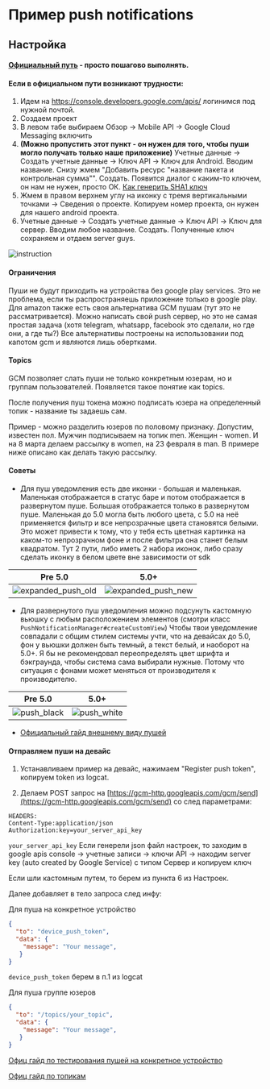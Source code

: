 # Пример push notifications

## Настройка
#### [Официальный путь](https://developers.google.com/cloud-messaging/android/client) - просто пошагово выполнять.
#### Если в официальном пути возникают трудности:
1. Идем на https://console.developers.google.com/apis/ логинимся под нужной почтой.
2. Создаем проект
3. В левом табе выбираем Обзор -> Mobile API -> Google Cloud Messaging включить
4. **(Можно пропустить этот пункт - он нужен для того, чтобы пуши могло получать только наше приложение)**
Учетные данные -> Создать учетные данные -> Ключ API -> Ключ для Android. Вводим название. Снизу жмем "Добавить ресурс "название пакета и контрольная сумма"". Создать. Появится диалог с каким-то ключем, он нам не нужен, просто ОК.
[Как генерить SHA1 ключ](http://stackoverflow.com/questions/27609442/how-to-get-the-sha1-fingerprint-certificate-in-android-studio-for-debug-mode)
5. Жмем в правом верхнем углу на иконку с тремя вертикальными точками -> Сведения о проекте. Копируем номер проекта, он нужен для нашего android проекта.
6. Учетные данные -> Создать учетные данные -> Ключ API -> Ключ для сервер. Вводим любое название. Создать. Полученные ключ сохраняем и отдаем server guys.

![instruction](https://raw.githubusercontent.com/fs/android-examples/PushNotifications/arts/steps.gif)   

#### Ограничения
Пуши не будут приходить на устройства без google play services. Это не проблема, если ты распространяешь приложение только в google play.
Для amazon также есть своя альтернатива GCM пушам (тут это не рассматривается).
Можно написать свой push сервер, но это не самая простая задача (хотя telegram, whatsapp, facebook это сделали, но где они, а где ты?)
Все альтернативы построены на использовании под капотом gcm и являются лишь обертками.

#### Topics
GCM позволяет слать пуши не только конкретным юзерам, но и группам пользователей. Появляется такое понятие как topics.

После получения пуш токена можно подписать юзера на определенный топик - название ты задаешь сам.

Пример - можно разделить юзеров по половому признаку. Допустим, известен пол.
Мужчин подписываем на топик men. Женщин - women.
И на 8 марта делаем рассылку в women, на 23 февраля в man.
В примере ниже описано как делать такую рассылку.

#### Советы
* Для пуш уведомления есть две иконки - большая и маленькая. Маленькая отображается в статус баре и потом отображается в развернутом пуше.
Большая отображается только в развернутом пуше.
Маленькая до 5.0 могла быть любого цвета, с 5.0 на неё применяется фильтр и все непрозрачные цвета становятся белыми.
Это может привести к тому, что у тебя есть цветная картинка на каком-то непрозрачном фоне и после фильтра она станет белым квадратом.
Тут 2 пути, либо иметь 2 набора иконок, либо сразу сделать иконку в белом цвете вне зависимости от sdk

| Pre 5.0        |     5.0+ |
|:--------------:|:--------:|
|![expanded_push_old](https://raw.githubusercontent.com/fs/android-examples/PushNotifications/arts/expanded_push_old.png) | ![expanded_push_new](https://raw.githubusercontent.com/fs/android-examples/PushNotifications/arts/expanded_push_new.png) |
   

* Для развернутого пуш уведомления можно подсунуть кастомную вьюшку с любым расположением элементов (смотри класс `PushNotificationManager#createCustomView`)
Чтобы твои уведомление совпадали с общим стилем системы учти, что на девайсах до 5.0, фон у вьюшки должен быть темный, а текст белый, и наоборот на 5.0+.
Я бы не рекомендовал переопределять цвет шрифта и бэкграунда, чтобы система сама выбирали нужные. Потому что ситуация с фонами может меняться от производителя к производителю.

|   Pre 5.0      |  5.0+    |
|:--------------:|:--------:|
|![push_black](https://raw.githubusercontent.com/fs/android-examples/PushNotifications/arts/push_black.jpg) | ![push_white](https://raw.githubusercontent.com/fs/android-examples/PushNotifications/arts/push_white.png) |

* [Официальный гайд внешнему виду пушей](http://www.google.com/design/spec/patterns/notifications.html)

#### Отправляем пуши на девайс

1. Устанавливаем пример на девайс, нажимаем "Register push token", копируем token из logcat.

2. Делаем POST запрос на [https://gcm-http.googleapis.com/gcm/send](https://gcm-http.googleapis.com/gcm/send) со след параметрами:

```
HEADERS:
Content-Type:application/json
Authorization:key=your_server_api_key
```
`your_server_api_key` Если генерели json файл настроек, то заходим в google apis console -> учетные записи -> ключи API -> находим server key (auto created by Google Service) с типом Сервер и копируем ключ

Если шли кастомным путем, то берем из пункта 6 из Настроек.

Далее добавляет в тело запроса след инфу:

Для пуша на конкретное устройство

```json
{
  "to": "device_push_token",
  "data": {
    "message": "Your message",
   }
}
```
`device_push_token` берем в п.1 из logcat

Для пуша группе юзеров

```json
{
  "to": "/topics/your_topic",
  "data": {
    "message": "Your message",
   }
}
```

[Офиц гайд по тестирования пушей на конкретное устройство](https://developers.google.com/cloud-messaging/topic-messaging#sending_topic_messages_from_the_server)

[Офиц гайд по топикам](https://developers.google.com/cloud-messaging/topic-messaging)

